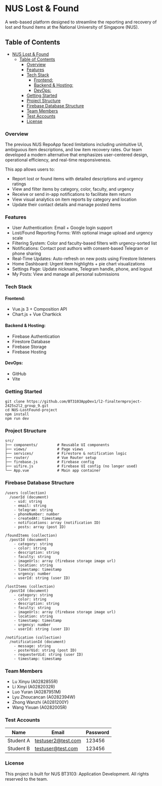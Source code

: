 # NUS Lost & Found

A web-based platform designed to streamline the reporting and recovery of lost and found items at the National University of Singapore (NUS).

## Table of Contents
- [NUS Lost \& Found](#nus-lost--found)
  - [Table of Contents](#table-of-contents)
    - [Overview](#overview)
    - [Features](#features)
    - [Tech Stack](#tech-stack)
      - [Frontend:](#frontend)
      - [Backend \& Hosting:](#backend--hosting)
      - [DevOps:](#devops)
    - [Getting Started](#getting-started)
    - [Project Structure](#project-structure)
    - [Firebase Database Structure](#firebase-database-structure)
    - [Team Members](#team-members)
    - [Test Accounts](#test-accounts)
    - [License](#license)

### Overview

The previous NUS RepoApp faced limitations including unintuitive UI, ambiguous item descriptions, and low item recovery rates. Our team developed a modern alternative that emphasizes user-centered design, operational efficiency, and real-time responsiveness.

This app allows users to:

- Report lost or found items with detailed descriptions and urgency ratings
- View and filter items by category, color, faculty, and urgency
- Receive or send in-app notifications to facilitate item return
- View visual analytics on item reports by category and location
- Update their contact details and manage posted items


### Features

- User Authentication: Email + Google login support
- Lost/Found Reporting Forms: With optional image upload and urgency scale
- Filtering System: Color and faculty-based filters with urgency-sorted list
- Notifications: Contact post authors with consent-based Telegram or phone sharing
- Real-Time Updates: Auto-refresh on new posts using Firestore listeners
- Home Dashboard: Urgent item highlights + pie chart visualizations
- Settings Page: Update nickname, Telegram handle, phone, and logout
- My Posts: View and manage all personal submissions

### Tech Stack

#### Frontend:

- Vue.js 3 + Composition API
- Chart.js + Vue Chartkick

#### Backend & Hosting:

- Firebase Authentication
- Firestore Database
- Firebase Storage
- Firebase Hosting

#### DevOps:

- GitHub
- Vite

### Getting Started

    git clone https://github.com/BT3103AppDev1/l2-finaltermproject-2425s2l2_group_9.git
    cd NUS-LostFound-project
    npm install
    npm run dev

### Project Structure

    src/
    ├── components/         # Reusable UI components
    ├── views/              # Page views
    ├── services/           # Firestore & notification logic
    ├── router/             # Vue Router setup
    ├── firebase.js         # Firebase config
    ├── uifire.js           # Firebase UI config (no longer used)
    └── App.vue             # Main app container


### Firebase Database Structure

    /users (collection)
      /userId (document)
        - uid: string
        - email: string
        - telegram: string
        - phoneNumber: number
        - createdAt: timestamp
        - notifications: array (notification ID)
        - posts: array (post ID)

    /foundItems (collection)
      /postId (document)
        - category: string
        - color: string
        - description: string
        - faculty: string
        - imageUrls: array (firebase storage image url)
        - location: string
        - timestamp: timestamp
        - urgency: number
        - userId: string (user ID)
    
    /lostItems (collection)
      /postId (document)
        - category: string
        - color: string
        - description: string
        - faculty: string
        - imageUrls: array (firebase storage image url)
        - location: string
        - timestamp: timestamp
        - urgency: number
        - userId: string (user ID)
  
    /notification (collection)
      /notificationId (document)
        - message: string
        - posterUid: string (post ID)
        - requesterUid: string (user ID)
        - timestamp: timestamp

### Team Members
- Lu Xinyu (A0282855R)
- Li Xinyi (A0282032R)
- Luo Yuran (A0287951M)
- Lyu Zhoucancan (A0282394W)
- Zhong Wanzhi (A0281200Y)
- Wang Yixuan (A0282005R)


### Test Accounts

| Name      | Email               | Password |
|-----------|---------------------|----------|
| Student A | testuser2@test.com  | 123456   |
| Student B | testuser@test.com   | 123456   |


### License

This project is built for NUS BT3103: Application Development. 
All rights reserved to the team.